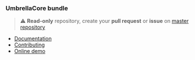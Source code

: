 ### UmbrellaCore bundle

> :warning: **Read-only** repository, create your **pull request** or **issue** on [master repository](https://github.com/acantepie/umbrella)

- [Documentation](https://acantepie.github.io/umbrella/)
- [Contributing](https://acantepie.github.io/umbrella/#/contributing)
- [Online demo](https://umbrella-corp.dev)
